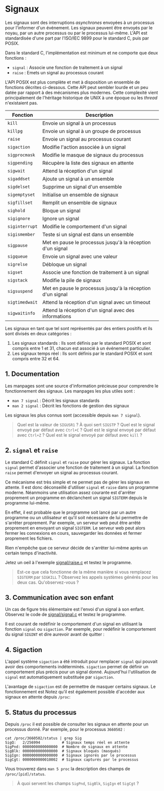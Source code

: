 # Signaux

Les signaux sont des interruptions *asynchrones* envoyées à un processus pour l'informer d'un événement. Les signaux peuvent être envoyés par le noyau, par un autre processus ou par le processus lui-même. L'API est standardisée d'une part par l'ISO/IEC 9899 pour le standard C, puis par POSIX.

Dans le standard C, l'implémentation est minimum et ne comporte que deux fonctions :

- `signal` : Associe une fonction de traitement à un signal
- `raise` : Emets un signal au processus courant

L'API POSIX est plus complète et met à disposition un ensemble de fonctions décrites ci-dessous. Cette API peut sembler lourde et un peu datée par rapport à des mécanismes plus modernes. Cette complexité vient principalement de l'héritage historique de UNIX à une époque ou les *thread* n'existaient pas.

| Fonction       | Description                                                |
| -------------- | ---------------------------------------------------------- |
| `kill`         | Envoie un signal à un processus                            |
| `killpg`       | Envoie un signal à un groupe de processus                  |
| `raise`        | Envoie un signal au processus courant                      |
| `sigaction`    | Modifie l'action associée à un signal                      |
| `sigprocmask`  | Modifie le masque de signaux du processus                  |
| `sigpending`   | Récupère la liste des signaux en attente                   |
| `sigwait`      | Attend la réception d'un signal                            |
| `sigaddset`    | Ajoute un signal à un ensemble                             |
| `sigdelset`    | Supprime un signal d'un ensemble                           |
| `sigemptyset`  | Initialise un ensemble de signaux                          |
| `sigfillset`   | Remplit un ensemble de signaux                             |
| `sighold`      | Bloque un signal                                           |
| `sigignore`    | Ignore un signal                                           |
| `siginterrupt` | Modifie le comportement d'un signal                        |
| `sigismember`  | Teste si un signal est dans un ensemble                    |
| `sigpause`     | Met en pause le processus jusqu'à la réception d'un signal |
| `sigqueue`     | Envoie un signal avec une valeur                           |
| `sigrelse`     | Débloque un signal                                         |
| `sigset`       | Associe une fonction de traitement à un signal             |
| `sigstack`     | Modifie la pile de signaux                                 |
| `sigsuspend`   | Met en pause le processus jusqu'à la réception d'un signal |
| `sigtimedwait` | Attend la réception d'un signal avec un timeout            |
| `sigwaitinfo`  | Attend la réception d'un signal avec des informations      |

Les signaux en tant que tel sont représentés par des entiers positifs et ils  sont divisés en deux catégories :

1. Les signaux standards : Ils sont définis par le standard POSIX et sont compris entre 1 et 31, chacun est associé à un événement particulier.
2. Les signaux temps réel : Ils sont définis par le standard POSIX et sont compris entre 32 et 64.

## 1. Documentation

Les manpages sont une source d'information précieuse pour comprendre le fonctionnement des signaux. Les manpages les plus utiles sont :

- `man 7 signal` : Décrit les signaux standards
- `man 2 signal` : Décrit les fonctions de gestion des signaux


Les signaux les plus connus sont (accessible depuis `man 7 signal`).

> Quel est la valeur de `SIGUSR1` ?
> À quoi sert `SIGSTP` ?
> Quel est le signal envoyé par défaut avec `Ctrl+C` ?
> Quel est le signal envoyé par défaut avec `Ctrl+Z` ?
> Quel est le signal envoyé par défaut avec `kill` ?

## 2. `signal` et `raise`

Le standard C définit `signal` et `raise` pour gérer les signaux. La fonction `signal` permet d'associer une fonction de traitement à un signal. La fonction `raise` permet d'envoyer un signal au processus courant.

Ce mécanisme est très simple et ne permet pas de gérer les signaux en attente. Il est donc déconseillé d'utiliser `signal` et `raise` dans un programme moderne. Néanmoins une utilisation assez courante est d'arrêter proprement un programme en déclanchent un signal `SIGTERM` depuis le programme lui-même.

En effet, il est probable que le programme soit lancé par un autre programme ou un utilisateur et qu'il soit nécessaire de lui permettre de s'arrêter proprement. Par exemple, un serveur web peut être arrêté proprement en envoyant un signal `SIGTERM`. Le serveur web peut alors fermer les connexions en cours, sauvegarder les données et fermer proprement les fichiers.

Rien n'empêche que ce serveur décide de s'arrêter lui-même après un certain temps d'inactivité.

Jetez un oeil à l'exemple [signal/raise.c](signal/raise.c) et testez le programme.

> Est-ce que cela fonctionne de la même manière si vous remplacez `SIGTERM` par `SIGKILL` ?
> Observez les appels systèmes générés pour les deux cas. Qu'observez-vous ?

## 3. Communication avec son enfant

Un cas de figure très élémentaire est l'envoi d'un signal à son enfant. Observez le code de [signal/signal.c](signal/signal.c) et testez le programme.

Il est courant de redéfinir le comportement d'un signal en utilisant la fonction `signal` ou `sigaction`. Par exemple, pour redéfinir le comportement du signal `SIGINT` et dire aurevoir avant de quitter :

## 4. Sigaction

L'appel système `sigaction` a été introduit pour remplacer `signal` qui pouvait avoir des comportements indéterminés. `sigaction` permet de définir un comportement plus précis pour un signal donné. Aujourd'hui l'utilisation de `signal` est automatiquement substituée par `sigaction`.

L'avantage de `sigaction` est de permettre de masquer certains signaux.
Le fonctionnement est
Notez qu'il est également possible d'accéder aux signaux en attente depuis `/proc`:

## 5. Status du processus

Depuis `/proc` il est possible de consulter les signaux en attente pour un processus donné. Par exemple, pour le processus `3660502` :

```text
cat /proc/3660502/status | grep Sig
SigQ:   2/256994          # Signaux temps réel en attente
SigPnd: 0000000000000000  # Nombre de signaux en attente
SigBlk: 0000000000000000  # Signaux bloqués (masqués)
SigIgn: 0000000000000000  # Signaux ignorés par le processus
SigCgt: 0000000000010002  # Signaux capturés par le processus
```

Vous trouverez dans `man 5 proc` la description des champs de `/proc/[pid]/status`.

> À quoi servent les champs `SigPnd`, `SigBlk`, `SigIgn` et `SigCgt` ?
